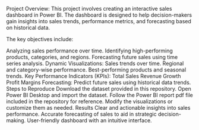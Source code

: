 Project Overview:
This project involves creating an interactive sales dashboard in Power BI. The dashboard is designed to help decision-makers gain insights into sales trends, performance metrics, and forecasting based on historical data.

The key objectives include:

Analyzing sales performance over time.
Identifying high-performing products, categories, and regions.
Forecasting future sales using time series analysis.
Dynamic Visualizations:
Sales trends over time.
Regional and category-wise performance.
Best-performing products and seasonal trends.
Key Performance Indicators (KPIs):
Total Sales
Revenue Growth
Profit Margins
Forecasting:
Predict future sales using historical data trends.
Steps to Reproduce
Download the dataset provided in this repository.
Open Power BI Desktop and import the dataset.
Follow the Power BI report pdf file included in the repository for reference.
Modify the visualizations or customize them as needed.
Results
Clear and actionable insights into sales performance.
Accurate forecasting of sales to aid in strategic decision-making.
User-friendly dashboard with an intuitive interface.
